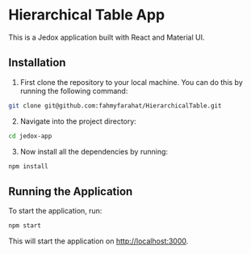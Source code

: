# Hierarchical Table App

This is a Jedox application built with React and Material UI.

## Installation

1. First clone the repository to your local machine. You can do this by running the following command:

```bash
git clone git@github.com:fahmyfarahat/HierarchicalTable.git
```

2. Navigate into the project directory:

```bash
cd jedox-app
```

3. Now install all the dependencies by running:

```bash
npm install
```

## Running the Application

To start the application, run:

```bash
npm start
```

This will start the application on [http://localhost:3000](http://localhost:3000).
